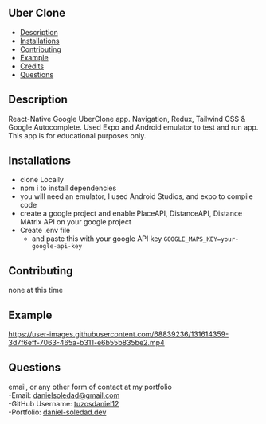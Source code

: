 ## Uber Clone

- [Description](#Description)
- [Installations](#Installations)
- [Contributing](#Contributing)
- [Example](#Test)
- [Credits](#Credits)
- [Questions](#Questions)

## Description

React-Native Google UberClone app. Navigation, Redux, Tailwind CSS & Google Autocomplete. Used Expo and Android emulator to test and run app. This app is for educational purposes only. 

## Installations

* clone Locally
* npm i to install dependencies
* you will need an emulator, I used Android Studios, and expo to compile code
* create a google project and enable PlaceAPI, DistanceAPI, Distance MAtrix API on your google project
* Create .env file
    * and paste this with your google API key `GOOGLE_MAPS_KEY=your-google-api-key`
    
## Contributing

none at this time

## Example

https://user-images.githubusercontent.com/68839236/131614359-3d7f6eff-7063-465a-b311-e6b55b835be2.mp4

## Questions
email, or any other form of contact at my portfolio
<br>
-Email: [danielsoledad@gmail.com](mailto:danielsoledad@gmail.com)
<br>
-GitHub Username: [tuzosdaniel12](https://github.com/tuzosdaniel12) 
<br>
-Portfolio: [daniel-soledad.dev](https://daniel-soledad.dev) 





